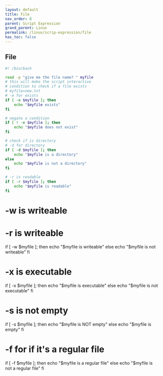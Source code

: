 ```yaml
---
layout: default    
title: File
nav_order: 8
parent: Script Expression
grand_parent: Linux
permalink: /linux/scrip-expression/file
has_toc: false
---
```


## File

```bash
#! /bin/bash 

read -p "give me the file name? " myfile
# this will make the script interactive
# condition to check if a file exists 
# myfile=new.txt
# -e for exists
if [ -e $myfile ]; then 
    echo "$myfile exists"
fi

# negate a condition 
if [ ! -e $myfile ]; then 
    echo "$myfile does not exist"
fi

# check if is directory
# -d for directory 
if [ -d $myfile ]; then 
    echo "$myfile is a directory"
else 
    echo "$myfile is not a directory"
fi

# -r is readable
if [ -r $myfile ]; then 
    echo "$myfile is readable"
fi
```

# -w is writeable 

# -r is writeable
if [ -w $myfile ]; then 
    echo "$myfile is writeable"
else 
    echo "$myfile is not writeable"
fi

# -x is executable 
if [ -x $myfile ]; then 
    echo "$myfile is executable"
else 
    echo "$myfile is not executable"
fi

# -s is not empty 
if [ -s $myfile ]; then 
    echo "$myfile is NOT empty"
else 
    echo "$myfile is empty"
fi

# -f for if it's a regular file 
if [ -f $myfile ]; then 
    echo "$myfile is a regular file"
else
    echo "$myfile is not a regular file"
fi